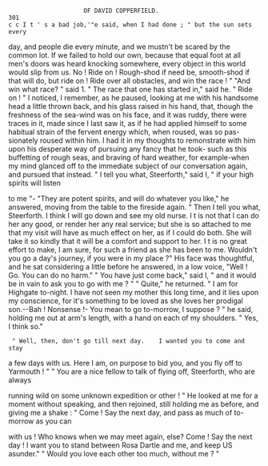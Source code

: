                          OF DAVID COPPERFIELD.                            301
    c c I t ' s a bad job,'"e said, when I had done ; " but the sun sets every
day, and people die every minute, and we mustn't be scared by the
common lot. If we failed to hold our own, because that equal foot at
all men's doors was heard knocking somewhere, every object in this world
would slip from us. No ! Ride on ! Rough-shod if need be, smooth-shod
if that will do, but ride on ! Ride over all obstacles, and win the race ! "
    "And win what race? " said 1.
    " The race that one has started in," said he. " Ride on ! "
   I noticed, I remember, as he paused, looking at me with his handsome
head a little thrown back, and his glass raised in his hand, that, though
the freshness of the sea-wind was on his face, and it was ruddy, there
were traces in it, made since I Iast saw it, as if he had applied himself to
some habitual strain of the fervent energy which, when roused, was so pas-
sionately roused within him. I had it in my thoughts to remonstrate
with him upon his desperate way of pursuing any fancy that he took-
such as this buffetting of rough seas, and braving of hard weather, for
example-when my mind glanced off to the immediate subject of our
conversation again, and pursued that instead.
     " I tell you what, Steerforth," said I, " if your high spirits will listen

to me "-
    "They are potent spirits, and will do whatever you like," he answered,
moving from the table to the fireside again.
    " Then I tell you what, Steerforth.      I think I will go down and see
my old nurse. I t is not that I can do her any good, or render her any real
 service; but she is so attached to me that my visit will have as much
effect on her, as if I could do both. She will take it so kindly that it will
be a comfort and support to her. I t is no great effort to make, I am sure,
for such a friend as she has been to me. Wouldn't you go a day's
journey, if you were in my place ?"
    His face was thoughtful, and he sat considering a little before he
answered, in a low voice, "Well ! Go. You can do no harm."
     " You have just come back," said I, " and it would be in vain to ask
you to go with me ? "
     " Quite," he returned. " I am for Highgate to-night. I have not
 seen my mother this long time, and it lies upon my conscience, for it's
 something to be loved as she loves her prodigal son.--Bah ! Nonsense !-
 You mean to go to-morrow, I suppose ? " he said, holding me out at arm's
 length, with a hand on each of my shoulders.
     " Yes, I think so."

     " Well, then, don't go till next day.    I wanted you to come and stay
 a few days with us. Here I am, on purpose to bid you, and you fly off to
Yarmouth ! "
     " You are a nice fellow to talk of flying off, Steerforth, who are always

 running wild on some unknown expedition or other ! "
     He looked at me for a moment without speaking, and then rejoined, still
 holding me as before, and giving me a shake :
     " Come ! Say the next day, and pass as much of to-morrow as you can

 with us ! Who knows when we may meet again, else? Come ! Say the
 next day ! I want you to stand between Rosa Dartle and me, and keep
 US asunder."
     " Would you love each other too much, without me ? "
